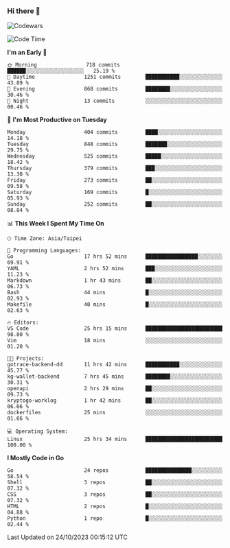 ### Hi there 👋

![Codewars](https://www.codewars.com/users/omegaatt36/badges/small)

<!--START_SECTION:waka-->
![Code Time](http://img.shields.io/badge/Code%20Time-1%2C848%20hrs%205%20mins-blue)

**I'm an Early 🐤** 

```text
🌞 Morning                718 commits         ██████░░░░░░░░░░░░░░░░░░░   25.19 % 
🌆 Daytime                1251 commits        ███████████░░░░░░░░░░░░░░   43.89 % 
🌃 Evening                868 commits         ████████░░░░░░░░░░░░░░░░░   30.46 % 
🌙 Night                  13 commits          ░░░░░░░░░░░░░░░░░░░░░░░░░   00.46 % 
```
📅 **I'm Most Productive on Tuesday** 

```text
Monday                   404 commits         ████░░░░░░░░░░░░░░░░░░░░░   14.18 % 
Tuesday                  848 commits         ███████░░░░░░░░░░░░░░░░░░   29.75 % 
Wednesday                525 commits         █████░░░░░░░░░░░░░░░░░░░░   18.42 % 
Thursday                 379 commits         ███░░░░░░░░░░░░░░░░░░░░░░   13.30 % 
Friday                   273 commits         ██░░░░░░░░░░░░░░░░░░░░░░░   09.58 % 
Saturday                 169 commits         █░░░░░░░░░░░░░░░░░░░░░░░░   05.93 % 
Sunday                   252 commits         ██░░░░░░░░░░░░░░░░░░░░░░░   08.84 % 
```


📊 **This Week I Spent My Time On** 

```text
🕑︎ Time Zone: Asia/Taipei

💬 Programming Languages: 
Go                       17 hrs 52 mins      █████████████████░░░░░░░░   69.91 % 
YAML                     2 hrs 52 mins       ███░░░░░░░░░░░░░░░░░░░░░░   11.23 % 
Markdown                 1 hr 43 mins        ██░░░░░░░░░░░░░░░░░░░░░░░   06.73 % 
Bash                     44 mins             █░░░░░░░░░░░░░░░░░░░░░░░░   02.93 % 
Makefile                 40 mins             █░░░░░░░░░░░░░░░░░░░░░░░░   02.63 % 

🔥 Editors: 
VS Code                  25 hrs 15 mins      █████████████████████████   98.80 % 
Vim                      18 mins             ░░░░░░░░░░░░░░░░░░░░░░░░░   01.20 % 

🐱‍💻 Projects: 
gotrace-backend-dd       11 hrs 42 mins      ███████████░░░░░░░░░░░░░░   45.77 % 
kg-wallet-backend        7 hrs 45 mins       ████████░░░░░░░░░░░░░░░░░   30.31 % 
openapi                  2 hrs 29 mins       ██░░░░░░░░░░░░░░░░░░░░░░░   09.73 % 
kryptogo-worklog         1 hr 42 mins        ██░░░░░░░░░░░░░░░░░░░░░░░   06.66 % 
dockerfiles              25 mins             ░░░░░░░░░░░░░░░░░░░░░░░░░   01.66 % 

💻 Operating System: 
Linux                    25 hrs 34 mins      █████████████████████████   100.00 % 
```

**I Mostly Code in Go** 

```text
Go                       24 repos            ███████████████░░░░░░░░░░   58.54 % 
Shell                    3 repos             ██░░░░░░░░░░░░░░░░░░░░░░░   07.32 % 
CSS                      3 repos             ██░░░░░░░░░░░░░░░░░░░░░░░   07.32 % 
HTML                     2 repos             █░░░░░░░░░░░░░░░░░░░░░░░░   04.88 % 
Python                   1 repo              █░░░░░░░░░░░░░░░░░░░░░░░░   02.44 % 
```




 Last Updated on 24/10/2023 00:15:12 UTC
<!--END_SECTION:waka-->

<!--
**omegaatt36/omegaatt36** is a ✨ _special_ ✨ repository because its `README.md` (this file) appears on your GitHub profile.

Here are some ideas to get you started:

- 🔭 I’m currently working on ...
- 🌱 I’m currently learning ...
- 👯 I’m looking to collaborate on ...
- 🤔 I’m looking for help with ...
- 💬 Ask me about ...
- 📫 How to reach me: ...
- 😄 Pronouns: ...
- ⚡ Fun fact: ...
-->
